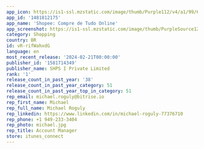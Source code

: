 ```yaml
---
app_icon: https://is1-ssl.mzstatic.com/image/thumb/Purple112/v4/a1/99/63/a19963ce-6595-3d10-860a-e5320a527a23/AppIcon-1x_U007emarketing-0-5-0-0-85-220.png/1024x1024bb.png
app_id: '1481812175'
app_name: 'Shopee: Compre de Tudo Online'
app_screenshot: https://is1-ssl.mzstatic.com/image/thumb/PurpleSource126/v4/ef/d7/f5/efd7f582-4d9e-614a-c395-6a5b829849dc/b0cf344b-255a-4b42-bba7-b4e69d76edc9_1706666037554-Iphone_13_IOS_1242x2688_1.jpg/1242x2688bb.png
category: Shopping
country: BR
id: vR-rifWahxdG
language: en
most_recent_release: '2024-02-21T00:00:00'
publisher_id: '1581714349'
publisher_name: SHPS I Private Limited
rank: '1'
release_count_in_past_year: '38'
release_count_in_past_year_category: 51
release_count_in_past_year_top_in_category: 51
rep_email: michael.roguly@bitrise.io
rep_first_name: Michael
rep_full_name: Michael Roguly
rep_linkedin: https://www.linkedin.com/in/michael-roguly-77376710
rep_phone: +1 949-233-3404
rep_photo: michael.jpg
rep_title: Account Manager
store: itunes_connect
---
```

